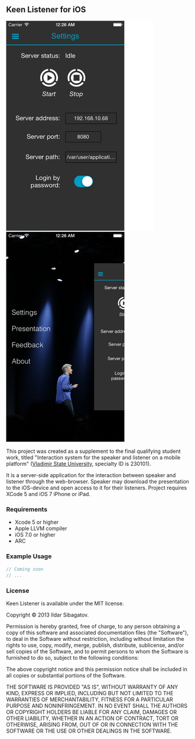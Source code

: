 ## Keen Listener for iOS

<img src="https://raw.githubusercontent.com/siggb/KeenListener/master/Resources/Files/Screenshots/IMG_01.png" alt="Settings Page" width="400" height="568" />
<img src="https://raw.githubusercontent.com/siggb/KeenListener/master/Resources/Files/Screenshots/IMG_02.png" alt="Landing Page" width="320" height="568" />

This project was created as a supplement to the final qualifying student work, titled "Interaction system for the speaker and listener on a mobile platform" ([Vladimir State University](http://vlsu.ru), specialty ID is 230101).

It is a server-side application for the interaction between speaker and listener through the web-browser. Speaker may download the presentation to the iOS-device and open access to it for their listeners. Project requires XCode 5 and iOS 7 iPhone or iPad.

### Requirements

* Xcode 5 or higher
* Apple LLVM compiler
* iOS 7.0 or higher
* ARC

### Example Usage

```objective-c
// Coming soon
// ...
```

### License

Keen Listener is available under the MIT license.

Copyright © 2013 Ildar Sibagatov.

Permission is hereby granted, free of charge, to any person obtaining a copy of this software and associated documentation files (the "Software"), to deal in the Software without restriction, including without limitation the rights to use, copy, modify, merge, publish, distribute, sublicense, and/or sell copies of the Software, and to permit persons to whom the Software is furnished to do so, subject to the following conditions:

The above copyright notice and this permission notice shall be included in all copies or substantial portions of the Software.

THE SOFTWARE IS PROVIDED "AS IS", WITHOUT WARRANTY OF ANY KIND, EXPRESS OR IMPLIED, INCLUDING BUT NOT LIMITED TO THE WARRANTIES OF MERCHANTABILITY, FITNESS FOR A PARTICULAR PURPOSE AND NONINFRINGEMENT. IN NO EVENT SHALL THE AUTHORS OR COPYRIGHT HOLDERS BE LIABLE FOR ANY CLAIM, DAMAGES OR OTHER LIABILITY, WHETHER IN AN ACTION OF CONTRACT, TORT OR OTHERWISE, ARISING FROM, OUT OF OR IN CONNECTION WITH THE SOFTWARE OR THE USE OR OTHER DEALINGS IN THE SOFTWARE.
